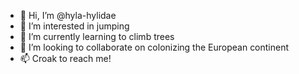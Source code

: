 - 👋 Hi, I’m @hyla-hylidae
- 👀 I’m interested in jumping
- 🌱 I’m currently learning to climb trees
- 💞️ I’m looking to collaborate on colonizing the European continent
- 📫 Croak to reach me!

<!---
hyla-hylidae/hyla-hylidae is a ✨ special ✨ repository because its `README.md` (this file) appears on your GitHub profile.
You can click the Preview link to take a look at your changes.
--->

